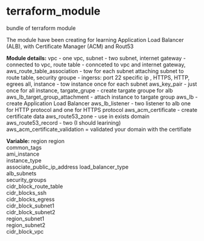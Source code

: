# terraform_module
bundle of terraform module

The module have been creating for learning Application Load Balancer (ALB), with Certificate Manager (ACM) and Rout53



**Module details:**
vpc - one vpc,
subnet - two subnet,
internet gateway - connected to vpc,
route table - connceted to vpc and internet gateway,
aws_route_table_association - tow for each subnet attaching subnet to route table,
security groupe - ingerss: port 22 specific ip , HTTPS, HTTP, egrees all,
instance - tow instance once for each subnet
aws_key_pair - just once for all instance,
targate_grupe - create targate groupe for alb
aws_lb_target_group_attachment - attach instance to targate group
aws_lb - create Application Load Balancer
aws_lb_listener - two listener to alb one for HTTP protocol and one for HTTPS protocol
aws_acm_certificate - create certificate
data aws_route53_zone - use in exists domain
aws_route53_record - two (I should learining)
aws_acm_certificate_validation = validated your domain with the certifiate









**Variable:**
region 
region                      
common_tags                 
ami_instance              
instance_type               
associate_public_ip_address
load_balancer_type         
alb_subnets                 
security_groups             
cidr_block_route_table     
cidr_blocks_ssh             
cidr_blocks_egress          
cidr_block_subnet1          
cidr_block_subnet2          
region_subnet1             
region_subnet2              
cidr_block_vpc    
